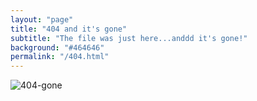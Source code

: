 ```yaml
---
layout: "page"
title: "404 and it's gone"
subtitle: "The file was just here...anddd it's gone!"
background: "#464646"
permalink: "/404.html"
---
```


![404-gone](/images/404-gone.jpg)